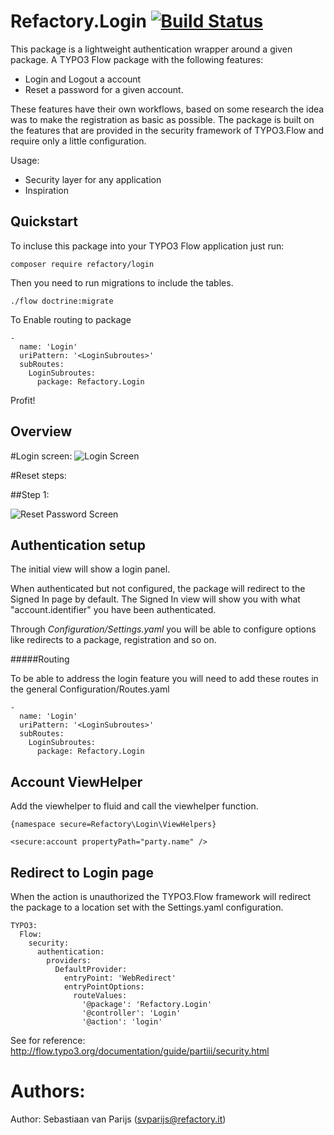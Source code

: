 Refactory.Login [![Build Status](https://travis-ci.org/rfyio/Refactory.Login.svg?branch=master)](https://travis-ci.org/rfyio/Refactory.Login)
==================================================================================================================================================================

This package is a lightweight authentication wrapper around a given package.
A TYPO3 Flow package with the following features:

 - Login and Logout a account
 - Reset a password for a given account.

These features have their own workflows, based on some research the idea was to make the registration as basic as possible.
The package is built on the features that are provided in the security framework of TYPO3.Flow and require only a little configuration.

Usage:
- Security layer for any application
- Inspiration

Quickstart
----------

To incluse this package into your TYPO3 Flow application just run:

	composer require refactory/login

Then you need to run migrations to include the tables.

	./flow doctrine:migrate

To Enable routing to package

	-
	  name: 'Login'
	  uriPattern: '<LoginSubroutes>'
	  subRoutes:
	    LoginSubroutes:
	      package: Refactory.Login

Profit!

Overview
--------

#Login screen:
![Login Screen](Documentation/Images/LoginScreen.png)

#Reset steps:

##Step 1:

![Reset Password Screen](Documentation/Images/ResetPassword.png)


Authentication setup
--------------------

The initial view will show a login panel.

When authenticated but not configured, the package will redirect to the Signed In page by default.
The Signed In view will show you with what "account.identifier" you have been authenticated.

Through *Configuration/Settings.yaml* you will be able to configure options like redirects to a package, registration and so on.

#####Routing

To be able to address the login feature you will need to add these routes in the general Configuration/Routes.yaml

	-
	  name: 'Login'
	  uriPattern: '<LoginSubroutes>'
	  subRoutes:
	    LoginSubroutes:
	      package: Refactory.Login

Account ViewHelper
------------------

Add the viewhelper to fluid and call the viewhelper function.

	{namespace secure=Refactory\Login\ViewHelpers}

	<secure:account propertyPath="party.name" />

Redirect to Login page
----------------------

When the action is unauthorized the TYPO3.Flow framework will redirect the package to a location set with the Settings.yaml configuration.

	TYPO3:
	  Flow:
	    security:
	      authentication:
	        providers:
	          DefaultProvider:
	            entryPoint: 'WebRedirect'
	            entryPointOptions:
	              routeValues:
	                '@package': 'Refactory.Login'
	                '@controller': 'Login'
	                '@action': 'login'

See for reference: http://flow.typo3.org/documentation/guide/partiii/security.html


# Authors:

Author: Sebastiaan van Parijs (<svparijs@refactory.it>) 